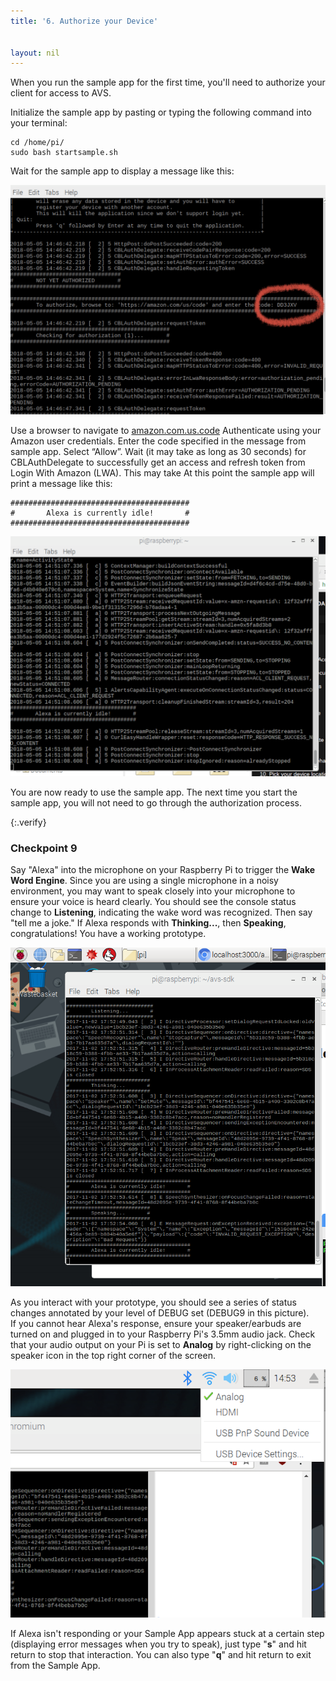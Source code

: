 ```yaml
---
title: '6. Authorize your Device'


layout: nil
---
```

When you run the sample app for the first time, you'll need to authorize your client for access to AVS.

Initialize the sample app by pasting or typing the following command into your terminal:


```
cd /home/pi/
sudo bash startsample.sh
```

Wait for the sample app to display a message like this:

![code](../assets/code_circle.png)

 Use a browser to navigate to [amazon.com.us.code](https://amazon.com/us/code) 
    Authenticate using your Amazon user credentials.
    Enter the code specified in the message from sample app.
    Select “Allow”.
Wait (it may take as long as 30 seconds) for CBLAuthDelegate to successfully get an access and refresh token from Login With Amazon (LWA). This may take At this point the sample app will print a message like this:
```
########################################
#       Alexa is currently idle!       #
########################################
```
![code](../assets/idle_alexa.png)

You are now ready to use the sample app. The next time you start the sample app, you will not need to go through the authorization process.

{:.verify}
### Checkpoint 9

Say "Alexa" into the microphone on your Raspberry Pi to trigger the **Wake Word Engine**.  Since you are using a single microphone in a noisy environment, you may want to speak closely into your microphone to ensure your voice is heard clearly.  You should see the console status change to **Listening**, indicating the wake word was recognized.  Then say "tell me a joke." If Alexa responds with **Thinking...**, then **Speaking**, congratulations!  You have a working prototype.  

![app running](../assets/app_running.png)

As you interact with your prototype, you should see a series of status changes annotated by your level of DEBUG set (DEBUG9 in this picture).  
If you cannot hear Alexa's response, ensure your speaker/earbuds are turned on and plugged in to your Raspberry Pi's 3.5mm audio jack.  Check that your audio output on your Pi is set to **Analog** by right-clicking on the speaker icon in the top right corner of the screen.

![analog](../assets/select_analog.png)

If Alexa isn't responding or your Sample App appears stuck at a certain step (displaying error messages when you try to speak), just type "**s**" and hit return to stop that interaction.  You can also type "**q**" and hit return to exit from the Sample App.



